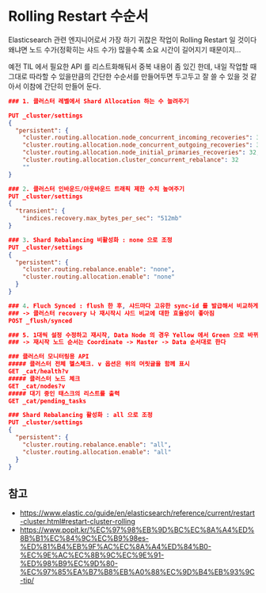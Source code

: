 # Rolling Restart 수순서
Elasticsearch 관련 엔지니어로서 가장 하기 귀찮은 작업이 Rolling Restart 일 것이다 왜냐면 노드 수가(정확히는 샤드 수가) 많을수록 소요 시간이 길어지기 때문이지...

예전 TIL 에서 필요한 API 를 리스트화해둬서 중복 내용이 좀 있긴 한데, 내일 작업할 때 그대로 따라할 수 있을만큼의 간단한 수순서를 만들어두면 두고두고 잘 쓸 수 있을 것 같아서 이참에 간단히 만들어 둔다.

```json
### 1. 클러스터 레벨에서 Shard Allocation 하는 수 늘려주기

PUT _cluster/settings
{
  "persistent": {
    "cluster.routing.allocation.node_concurrent_incoming_recoveries": 32,
    "cluster.routing.allocation.node_concurrent_outgoing_recoveries": 32,
    "cluster.routing.allocation.node_initial_primaries_recoveries": 32,
    "cluster.routing.allocation.cluster_concurrent_rebalance": 32
    ""
}

### 2. 클러스터 인바운드/아웃바운드 트래픽 제한 수치 높여주기
PUT _cluster/settings
{
  "transient": {
    "indices.recovery.max_bytes_per_sec": "512mb"
}

### 3. Shard Rebalancing 비활성화 : none 으로 조정
PUT _cluster/settings
{
  "persistent": {
    "cluster.routing.rebalance.enable": "none",
    "cluster.routing.allocation.enable": "none"
  }
}

### 4. Fluch Synced : flush 한 후, 샤드마다 고유한 sync-id 를 발급해서 비교하게 한다
### -> 클러스터 recovery 나 재시작시 샤드 비교에 대한 효율성이 좋아짐
POST _flush/synced

### 5. 1대씩 설정 수정하고 재시작, Data Node 의 경우 Yellow 에서 Green 으로 바뀌는 것 확인하며 1대씩 진행
### -> 재시작 노드 순서는 Coordinate -> Master -> Data 순서대로 한다

### 클러스터 모니터링용 API
##### 클러스터 전체 헬스체크. v 옵션은 위의 머릿글을 함께 표시 
GET _cat/health?v
##### 클러스터 노드 체크
GET _cat/nodes?v
##### 대기 중인 태스크의 리스트를 출력
GET _cat/pending_tasks

### Shard Rebalancing 활성화 : all 으로 조정
PUT _cluster/settings
{
  "persistent": {
    "cluster.routing.rebalance.enable": "all",
    "cluster.routing.allocation.enable": "all"
  }
}
```
## 참고
* https://www.elastic.co/guide/en/elasticsearch/reference/current/restart-cluster.html#restart-cluster-rolling
* https://www.popit.kr/%EC%97%98%EB%9D%BC%EC%8A%A4%ED%8B%B1%EC%84%9C%EC%B9%98es-%ED%81%B4%EB%9F%AC%EC%8A%A4%ED%84%B0-%EC%9E%AC%EC%8B%9C%EC%9E%91-%ED%98%B9%EC%9D%80-%EC%97%85%EA%B7%B8%EB%A0%88%EC%9D%B4%EB%93%9C-tip/

